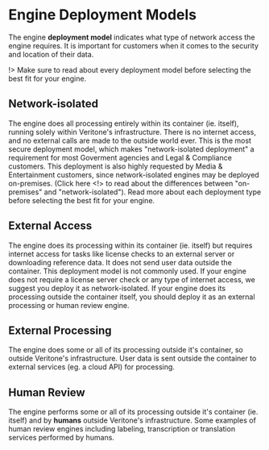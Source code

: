 # Engine Deployment Models
The engine **deployment model** indicates what type of network access the engine requires.
It is important for customers when it comes to the security and location of their data.

!> Make sure to read about every deployment model before selecting the best fit for your engine.

## Network-isolated
The engine does all processing entirely within its container (ie. itself), running solely within Veritone's infrastructure.
There is no internet access, and no external calls are made to the outside world ever.
This is the most secure deployment model, which makes "network-isolated deployment" a requirement for most Goverment agencies and Legal & Compliance customers. This deployment is also highly requested by Media & Entertainment customers, since network-isolated engines may be deployed on-premises. (Click here <!> to read about the differences between "on-premises" and "network-isolated"). Read more about each deployment type before selecting the best fit for your engine.

<!--### On-premises ("On-prem") vs. Network-isolated-->
<!--TODO: Re-visit later-->

## External Access
The engine does its processing within its container (ie. itself) but requires internet access for tasks like license checks to an external server or downloading reference data.
It does not send user data outside the container.
This deployment model is not commonly used.
If your engine does not require a license server check or any type of internet access, we suggest you deploy it as network-isolated.
If your engine does its processing outside the container itself, you should deploy it as an external processing or human review engine.

## External Processing
The engine does some or all of its processing outside it's container, so outside Veritone's infrastructure.
User data is sent outside the container to external services (eg. a cloud API) for processing.

## Human Review

The engine performs some or all of its processing outside it's container (ie. itself) and by **humans** outside Veritone's infrastructure.
Some examples of human review engines including labeling, transcription or translation services performed by humans.

